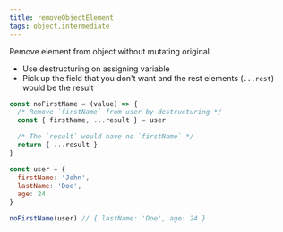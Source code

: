 ```yaml
---
title: removeObjectElement
tags: object,intermediate
---
```


Remove element from object without mutating original.

- Use destructuring on assigning variable
- Pick up the field that you don't want and the rest elements (`...rest`) would be the result

```js
const noFirstName = (value) => {
  /* Remove `firstName` from user by destructuring */
  const { firstName, ...result } = user

  /* The `result` would have no `firstName` */
  return { ...result }
}
```

```js
const user = {
  firstName: 'John',
  lastName: 'Doe',
  age: 24
}

noFirstName(user) // { lastName: 'Doe', age: 24 }
```
